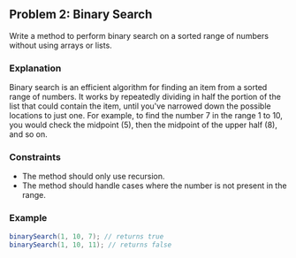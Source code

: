 ## Problem 2: Binary Search

Write a method to perform binary search on a sorted range of numbers without using arrays or lists.

### Explanation

Binary search is an efficient algorithm for finding an item from a sorted range of numbers. It works by repeatedly dividing in half the portion of the list that could contain the item, until you've narrowed down the possible locations to just one. For example, to find the number 7 in the range 1 to 10, you would check the midpoint (5), then the midpoint of the upper half (8), and so on.

### Constraints

- The method should only use recursion.
- The method should handle cases where the number is not present in the range.

### Example

```java
binarySearch(1, 10, 7); // returns true
binarySearch(1, 10, 11); // returns false
```
